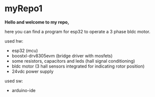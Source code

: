 # myRepo1
**Hello and welcome to my repo,**

here you can find a program for esp32 to operate a 3 phase bldc motor.

used hw:
- esp32 (mcu)
- boostxl-drv8305evm (bridge driver with mosfets)
- some resistors, capacitors and leds (hall signal conditioning)
- bldc motor (3 hall sensors integrated for indicating rotor position)
- 24vdc power supply

used sw:
- arduino-ide
